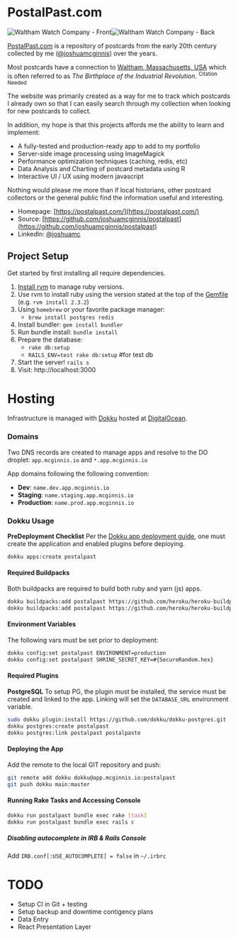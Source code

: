 # PostalPast.com

![Waltham Watch Company - Front](http://i.imgur.com/732ayPWm.jpg)![Waltham Watch Company - Back](http://i.imgur.com/1EIJuram.jpg)

[PostalPast.com](https://postalpast.com) is a repository of postcards from the early 20th century collected by me ([@joshuamcginnis](https://github.com/joshuamcginnis)) over the years.

Most postcards have a connection to [Waltham, Massachusetts, USA](https://en.wikipedia.org/wiki/Waltham,_Massachusetts) which is often referred to as *The Birthplace of the Industrial Revolution*. <sup>Citation Needed</sup>

The website was primarily created as a way for me to track which postcards I already own so that I can easily search through my collection when looking for new postcards to collect.

In addition, my hope is that this projects affords me the ability to learn and implement:

* A fully-tested and production-ready app to add to my portfolio
* Server-side image processing using ImageMagick
* Performance optimization techniques (caching, redis, etc)
* Data Analysis and Charting of postcard metadata using R
* Interactive UI / UX using modern javascript

Nothing would please me more than if local historians, other postcard collectors or the general public find the information useful and interesting.

* Homepage: [https://postalpast.com/](https://postalpast.com/)
* Source: [https://github.com/joshuamcginnis/postalpast](https://github.com/joshuamcginnis/postalpast)
* LinkedIn: [@joshuamc](https://linkedin.com/in/joshuamcginnis)

## Project Setup

Get started by first installing all require dependencies.

1. [Install rvm](https://rvm.io/rvm/install) to manage ruby versions.
2. Use rvm to install ruby using the version stated at the top of the [Gemfile](https://github.com/joshuamcginnis/postalpast/blob/master/Gemfile) (e.g. `rvm install 2.3.2`)
4. Using `homebrew` or your favorite package manager:
	* `brew install postgres redis`
3. Install bundler: `gem install bundler`
4. Run bundle install: `bundle install`
6. Prepare the database:
	* `rake db:setup`
	* `RAILS_ENV=test rake db:setup` #for test db
7. Start the server! `rails s`
8. Visit: http://localhost:3000

# Hosting
Infrastructure is managed with [Dokku](https://dokku.com/) hosted at [DigitalOcean](https://cloud.digitalocean.com/).

### Domains
Two DNS records are created to manage apps and resolve to the DO droplet:
`app.mcginnis.io` and `*.app.mcginnis.io`

App domains following the following convention:
* **Dev**: `name.dev.app.mcginnis.io`
* **Staging**: `name.staging.app.mcginnis.io`
* **Production**: `name.prod.app.mcginnis.io`

### Dokku Usage
**PreDeployment Checklist**
Per the [Dokku app deployment guide](https://dokku.com/docs/deployment/application-deployment/), one must create the application and enabled plugins before deploying.

```bash
dokku apps:create postalpast
```

#### Required Buildpacks
Both buildpacks are required to build both ruby and yarn (js) apps.
```bash
dokku buildpacks:add postalpast https://github.com/heroku/heroku-buildpack-ruby.git
dokku buildpacks:add postalpast https://github.com/heroku/heroku-buildpack-nodejs.git
```

#### Environment Variables
The following vars must be set prior to deployment:
```bash
dokku config:set postalpast ENVIRONMENT=production
dokku config:set postalpast SHRINE_SECRET_KEY=#{SecureRandom.hex}
```

#### Required Plugins
**PostgreSQL**
To setup PG, the plugin must be installed, the service must be created and linked to the app. Linking will set the `DATABASE_URL` environment variable.

```bash
sudo dokku plugin:install https://github.com/dokku/dokku-postgres.git
dokku postgres:create postalpast
dokku postgres:link postalpast postalpaste
```

#### Deploying the App
Add the remote to the local GIT repository and push:
```bash
git remote add dokku dokku@app.mcginnis.io:postalpast
git push dokku main:master
```

#### Running Rake Tasks and Accessing Console
```bash
dokku run postalpast bundle exec rake [task]
dokku run postalpast bundle exec rails c
```

##### Disabling autocomplete in IRB & Rails Console
Add `IRB.conf[:USE_AUTOCOMPLETE] = false` in `~/.irbrc`

# TODO
* Setup CI in Git + testing
* Setup backup and downtime contigency plans
* Data Entry
* React Presentation Layer
